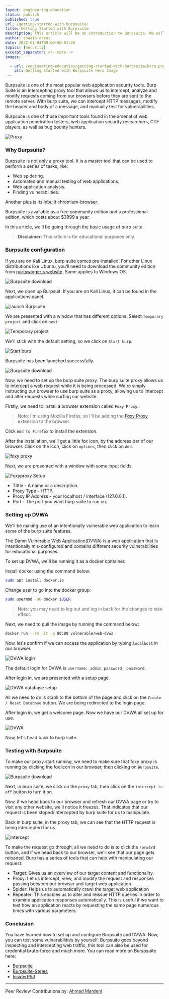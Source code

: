 ```yaml
---
layout: engineering-education
status: publish
published: true
url: /getting-started-with-burpsuite/
title: Getting Started with Burpsuite
description: This article will be an introduction to Burpsuite. We will learn how to configure Burpsuite, set up DVWA, and finally, do some testing.
author: shuaib-oseni
date: 2022-01-04T00:00:00-01:00
topics: [Security]
excerpt_separator: <!--more-->
images:

  - url: /engineering-education/getting-started-with-burpsuite/hero.png
    alt: Getting Started with Burpsuite Hero Image
---
```


Burpsuite is one of the most popular web application security tools. Burp Suite is an intercepting proxy tool that allows us to intercept, analyze and modify requests coming from our browsers before they are sent to the remote server. With burp suite, we can intercept HTTP messages, modify the header and body of a message, and manually test for vulnerabilities.

Burpsuite is one of those important tools found in the arsenal of web application penetration testers, web application security researchers, CTF players, as well as bug bounty hunters. 

![Proxy](/engineering-education/getting-started-with-burpsuite/illustration.png)
### Why Burpsuite?

Burpsuite is not only a proxy tool. It is a master tool that can be used to perform a series of tasks, like:

- Web spidering.
- Automated and manual testing of web applications.
- Web application analysis.
- Finding vulnerabilities.

Another plus is its inbuilt chromium-browser.

Burpsuite is available as a free community edition and a professional edition, which costs about $3999 a year.

In this article, we'll be going through the basic usage of burp suite.

> **Disclaimer:** This article is for educational purposes only.

### Burpsuite configuration
If you are on Kali Linux, burp suite comes pre-installed. For other Linux distributions like Ubuntu, you'll need to download the community edition from [portswigger's website](https://portswigger.net/burp/releases/professional-community-2021-10-3?requestededition=community). Same applies to Windows OS.


![Burpsuite download](/engineering-education/getting-started-with-burpsuite/download.png)

Next, we open up Burpsuit. If you are on Kali Linux, it can be found in the applications panel.

![launch Burpsuite](/engineering-education/getting-started-with-burpsuite/burpsuite.png)

We are presented with a window that has different options. Select `Temporary project` and click on `next`.

![Temporary project](/engineering-education/getting-started-with-burpsuite/temp-proj.png)

We'll stick with the default setting, so we click on `Start burp`.

![Start burp](/engineering-education/getting-started-with-burpsuite/start-burp.png)

Burpsuite has been launched successfully.

![Burpsuite download](/engineering-education/getting-started-with-burpsuite/burp.png)

Now, we need to set up the burp suite proxy. The burp suite proxy allows us to intercept a web request while it is being processed. We're simply instructing our browser to use burp suite as a proxy, allowing us to intercept and alter requests while surfing our website.

Firstly, we need to install a browser extension called `Foxy Proxy`.

> Note: I'm using Mozilla Firefox, so I'll be adding the [Foxy Proxy](https://addons.mozilla.org/en-US/firefox/addon/foxyproxy-standard/) extension to the browser. 

Click `Add to Firefox` to install the extension.

After the installation, we'll get a little fox icon, by the address bar of our browser. Click on the icon, click on `options`, then click on `Add`.

![foxy proxy](/engineering-education/getting-started-with-burpsuite/foxyproxy.png)

Next, we are presented with a window with some input fields.

![Foxyproxy Setup](/engineering-education/getting-started-with-burpsuite/foxysetup.png)

- Tittle - A name or a description.
- Proxy Type - HTTP.
- Proxy IP Address - your localhost / interface (127.0.0.1).
- Port - The port you want burp suite to run on.

### Setting up DVWA
We'll be making use of an intentionally vulnerable web application to learn some of the burp suite features.

The Damn Vulnerable Web Application(DVWA) is a web application that is intentionally mis-configured and contains different security vulnerabilities for educational purposes.

To set up DVWA, we'll be running it as a docker container.

Install docker using the command below:

```bash
sudo apt install docker.io
```

Change user to go into the docker group:

```bash
sudo usermod -aG docker $USER 
```

> Note: you may need to log out and log in back for the changes to take effect.

Next, we need to pull the image by running the command below:

```bash 
docker run --rm -it -p 80:80 vulnerable/web-dvwa
```

Now, let's confirm if we can access the application by typing `localhost` in our browser.

![DVWA login](/engineering-education/getting-started-with-burpsuite/login.png)

The default login for DVWA is `username: admin`, `password: password`.

After login in, we are presented with a setup page.

![DVWA database setup](/engineering-education/getting-started-with-burpsuite/database-setup.png)

All we need to do is scroll to the bottom of the page and click on the `Create / Reset Database` button. We are being redirected to the login page.

After login in, we get a welcome page. Now we have our DVWA all set up for use.

![DVWA](/engineering-education/getting-started-with-burpsuite/welcome-page.png)

Now, let's head back to burp suite.

### Testing with Burpsuite
To make our proxy start running, we need to make sure that foxy proxy is running by clicking the fox icon in our browser, then clicking on `Burpsuite`.

![Burpsuite download](/engineering-education/getting-started-with-burpsuite/starting.png)

Next, in burp suite, we click on the `proxy` tab, then click on the `intercept is off` button to turn it on.

Now, if we head back to our browser and refresh our DVWA page or try to visit any other website, we'll notice it freezes. That indicates that our request is been stoped/intercepted by burp suite for us to manipulate.

Back in burp suite, in the proxy tab, we can see that the HTTP request is being intercepted for us.

![Intercept](/engineering-education/getting-started-with-burpsuite/intercept.png)

To make the request go through, all we need to do is to click the `Forward` button, and if we head back to our browser, we'll see that our page gets reloaded. Burp has a series of tools that can help with manipulating our request:

- Target: Gives us an overview of our target content and functionality.
- Proxy: Let us intercept, view, and modify the request and responses passing between our browser and target web application.
- Spider: Helps us to automatically crawl the target web application
- Repeater: This enables us to alter and reissue HTTP queries in order to examine application responses automatically. This is useful if we want to test how an application reacts by requesting the same page numerous times with various parameters.

### Conclusion
You have learned how to set up and configure Burpsuite and DVWA. Now, you can test some vulnerabilities by yourself.
Burpsuite goes beyond inspecting and intercepting web traffic, this tool can also be used for credential brute-force and much more. You can read more on Burspsuite here:

- [Burpsuite](https://portswigger.net/burp)
- [Burpsuite-Series](https://dev.to/leading-edje/getting-started-with-burp-suite-31hd)
- [InsiderPhd](https://www.youtube.com/watch?v=UgbYozI436M&list=PLbyncTkpno5FAC0DJYuJrEqHSMdudEffw&index=3&t=418s)

---
Peer Review Contributions by: [Ahmad Mardeni](/engineering-education/authors/ahmad-mardeni/)

